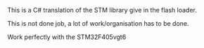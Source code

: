This is a C# translation of the STM library give in the flash loader.

This is not done job, a lot of work/organisation has to be done.

Work perfectly with the STM32F405vgt6

